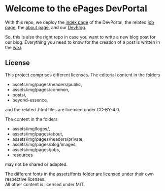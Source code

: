 # Welcome to the ePages DevPortal

With this repo, we deploy the [index page](https://developer.epages.com/) of the DevPortal, the related [job page](https://developer.epages.com/devjobs/), the [about page](https://developer.epages.com/about/), and our [DevBlog](https://developer.epages.com/blog/).

So, this is also the right repo in case you want to write a new blog post for our blog. Everything you need to know for the  creation of a post is written in the [wiki](https://github.com/ePages-de/epages-devportal/wiki).

## License

This project comprises different licenses. The editorial content in the folders

* assets/img/pages/headers/public,
* assets/img/pages/common,
* posts/,
* beyond-essence,

and the related .html files are licensed under CC-BY-4.0.

The content in the folders

* assets/img/logos/,
* assets/img/pages/about,
* assets/img/pages/headers/private,
* assets/img/pages/blog/images,
* assets/img/pages/jobs,
* resources

may not be shared or adapted.

The different fonts in the assets/fonts folder are licensed under their own respective licenses.  
All other content is licensed under MIT.
